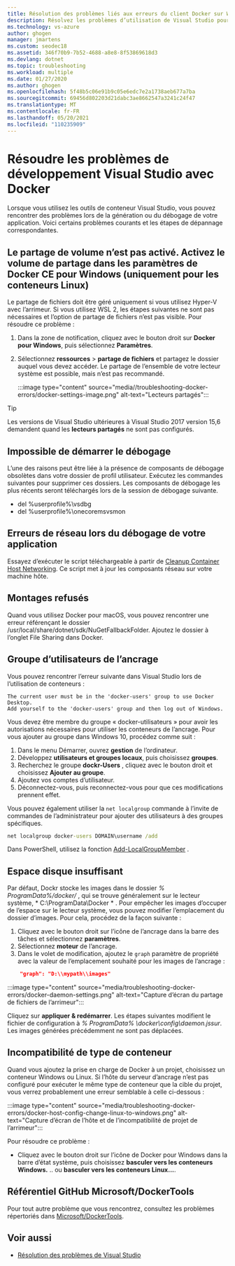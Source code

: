 ```yaml
---
title: Résolution des problèmes liés aux erreurs du client Docker sur Windows | Microsoft Docs
description: Résolvez les problèmes d’utilisation de Visual Studio pour créer et déployer des applications web dans Docker sur Windows avec Visual Studio.
ms.technology: vs-azure
author: ghogen
manager: jmartens
ms.custom: seodec18
ms.assetid: 346f70b9-7b52-4688-a8e8-8f53869618d3
ms.devlang: dotnet
ms.topic: troubleshooting
ms.workload: multiple
ms.date: 01/27/2020
ms.author: ghogen
ms.openlocfilehash: 5f48b5c06e91b9c05e6edc7e2a1738aeb677a7ba
ms.sourcegitcommit: 69456d802203d21dabc3ae8662547a3241c24f47
ms.translationtype: MT
ms.contentlocale: fr-FR
ms.lasthandoff: 05/20/2021
ms.locfileid: "110235909"
---
```

# <a name="troubleshoot-visual-studio-development-with-docker"></a>Résoudre les problèmes de développement Visual Studio avec Docker

Lorsque vous utilisez les outils de conteneur Visual Studio, vous pouvez rencontrer des problèmes lors de la génération ou du débogage de votre application. Voici certains problèmes courants et les étapes de dépannage correspondantes.

## <a name="volume-sharing-is-not-enabled-enable-volume-sharing-in-the-docker-ce-for-windows-settings--linux-containers-only"></a>Le partage de volume n’est pas activé. Activez le volume de partage dans les paramètres de Docker CE pour Windows (uniquement pour les conteneurs Linux)

Le partage de fichiers doit être géré uniquement si vous utilisez Hyper-V avec l’arrimeur. Si vous utilisez WSL 2, les étapes suivantes ne sont pas nécessaires et l’option de partage de fichiers n’est pas visible. Pour résoudre ce problème :

1. Dans la zone de notification, cliquez avec le bouton droit sur **Docker pour Windows**, puis sélectionnez **Paramètres**.
1. Sélectionnez **ressources**  >  **partage de fichiers** et partagez le dossier auquel vous devez accéder. Le partage de l’ensemble de votre lecteur système est possible, mais n’est pas recommandé.

    :::image type="content" source="media//troubleshooting-docker-errors/docker-settings-image.png" alt-text="Lecteurs partagés":::

> [!TIP]
> Les versions de Visual Studio ultérieures à Visual Studio 2017 version 15,6 demandent quand les **lecteurs partagés** ne sont pas configurés.

## <a name="unable-to-start-debugging"></a>Impossible de démarrer le débogage

L’une des raisons peut être liée à la présence de composants de débogage obsolètes dans votre dossier de profil utilisateur. Exécutez les commandes suivantes pour supprimer ces dossiers. Les composants de débogage les plus récents seront téléchargés lors de la session de débogage suivante.

- del %userprofile%\vsdbg
- del %userprofile%\onecoremsvsmon

## <a name="errors-specific-to-networking-when-debugging-your-application"></a>Erreurs de réseau lors du débogage de votre application

Essayez d’exécuter le script téléchargeable à partir de [Cleanup Container Host Networking](https://github.com/MicrosoftDocs/Virtualization-Documentation/tree/master/windows-server-container-tools/CleanupContainerHostNetworking). Ce script met à jour les composants réseau sur votre machine hôte.

## <a name="mounts-denied"></a>Montages refusés

Quand vous utilisez Docker pour macOS, vous pouvez rencontrer une erreur référençant le dossier /usr/local/share/dotnet/sdk/NuGetFallbackFolder. Ajoutez le dossier à l’onglet File Sharing dans Docker.

## <a name="docker-users-group"></a>Groupe d’utilisateurs de l’ancrage

Vous pouvez rencontrer l’erreur suivante dans Visual Studio lors de l’utilisation de conteneurs :

```
The current user must be in the 'docker-users' group to use Docker Desktop. 
Add yourself to the 'docker-users' group and then log out of Windows.
```

Vous devez être membre du groupe « docker-utilisateurs » pour avoir les autorisations nécessaires pour utiliser les conteneurs de l’ancrage.  Pour vous ajouter au groupe dans Windows 10, procédez comme suit :

1. Dans le menu Démarrer, ouvrez **gestion** de l’ordinateur.
1. Développez **utilisateurs et groupes locaux**, puis choisissez **groupes**.
1. Recherchez le groupe **dockr-Users** , cliquez avec le bouton droit et choisissez **Ajouter au groupe**.
1. Ajoutez vos comptes d’utilisateur.
1. Déconnectez-vous, puis reconnectez-vous pour que ces modifications prennent effet.

Vous pouvez également utiliser la `net localgroup` commande à l’invite de commandes de l’administrateur pour ajouter des utilisateurs à des groupes spécifiques.

```cmd
net localgroup docker-users DOMAIN\username /add
```

Dans PowerShell, utilisez la fonction [Add-LocalGroupMember](/powershell/module/microsoft.powershell.localaccounts/add-localgroupmember) .

## <a name="low-disk-space"></a>Espace disque insuffisant

Par défaut, Dockr stocke les images dans le dossier *% ProgramData%/docker/* , qui se trouve généralement sur le lecteur système, * C:\ProgramData\Docker \* . Pour empêcher les images d’occuper de l’espace sur le lecteur système, vous pouvez modifier l’emplacement du dossier d’images. Pour cela, procédez de la façon suivante :

 1. Cliquez avec le bouton droit sur l’icône de l’ancrage dans la barre des tâches et sélectionnez **paramètres**.
 1. Sélectionnez **moteur** de l’ancrage. 
 1. Dans le volet de modification, ajoutez le `graph` paramètre de propriété avec la valeur de l’emplacement souhaité pour les images de l’ancrage :

```json
    "graph": "D:\\mypath\\images"
```

:::image type="content" source="media/troubleshooting-docker-errors/docker-daemon-settings.png" alt-text="Capture d’écran du partage de fichiers de l’arrimeur":::

Cliquez sur **appliquer & redémarrer**. Les étapes suivantes modifient le fichier de configuration à *% ProgramData% \docker\config\daemon.jssur*. Les images générées précédemment ne sont pas déplacées.

## <a name="container-type-mismatch"></a>Incompatibilité de type de conteneur

Quand vous ajoutez la prise en charge de Docker à un projet, choisissez un conteneur Windows ou Linux. Si l’hôte du serveur d’ancrage n’est pas configuré pour exécuter le même type de conteneur que la cible du projet, vous verrez probablement une erreur semblable à celle ci-dessous :

:::image type="content" source="media/troubleshooting-docker-errors/docker-host-config-change-linux-to-windows.png" alt-text="Capture d’écran de l’hôte et de l’incompatibilité de projet de l’arrimeur":::

Pour résoudre ce problème :

- Cliquez avec le bouton droit sur l’icône de Docker pour Windows dans la barre d’état système, puis choisissez **basculer vers les conteneurs Windows.** .. ou **basculer vers les conteneurs Linux...**.

## <a name="microsoftdockertools-github-repo"></a>Référentiel GitHub Microsoft/DockerTools

Pour tout autre problème que vous rencontrez, consultez les problèmes répertoriés dans [Microsoft/DockerTools](https://github.com/microsoft/dockertools/issues).

## <a name="see-also"></a>Voir aussi

- [Résolution des problèmes de Visual Studio](/troubleshoot/visualstudio/welcome-visual-studio/)
